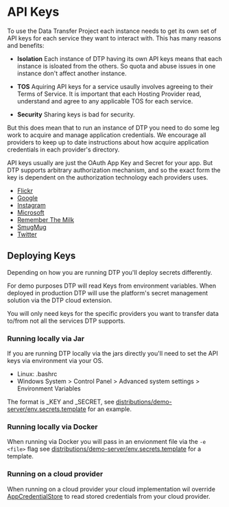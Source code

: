 # API Keys
To use the Data Transfer Project each instance needs to get its own set of API keys
for each service they want to interact with. This has many reasons and benefits:

 - **Isolation** Each instance of DTP having its own API keys means that each
   instance is isloated from the others.  So quota and abuse issues in one
   instance don't affect another instance.

 - **TOS** Aquiring API keys for a service usaully involves agreeing to their
   Terms of Service.  It is important that each Hosting Provider read, understand
   and agree to any applicable TOS for each service.

 - **Security** Sharing keys is bad for security.

But this does mean that to run an instance of DTP you need to do some leg work
to acquire and manage application credentials.  We encourage all providers to
keep up to date instructions about how acquire application credentials in
each provider's directory.

API keys usually are just the OAuth App Key and Secret for your app.  But DTP supports
arbitrary authorization mechanism, and so the exact form the key is dependent on the
authorization technology each providers uses.

 - [Flickr](../extensions/data-transfer/portability-data-transfer-flickr#keys--auth)
 - [Google](../extensions/data-transfer/portability-data-transfer-google#keys--auth)
 - [Instagram](../extensions/data-transfer/portability-data-transfer-instagram#keys--auth)
 - [Microsoft](../extensions/data-transfer/portability-data-transfer-microsoft#keys--auth)
 - [Remember The Milk](../extensions/data-transfer/portability-data-transfer-rememberthemilk#keys--auth)
 - [SmugMug](../extensions/data-transfer/portability-data-transfer-smugmug#keys--auth)
 - [Twitter](../extensions/data-transfer/portability-data-transfer-twitter#keys--auth)


## Deploying Keys

Depending on how you are running DTP you'll deploy secrets differently.

For demo purposes DTP will read Keys from environment variables. When deployed in production
DTP will use the platform's secret management solution via the DTP cloud extension.

You will only need keys for the specific providers you want to transfer data to/from
not all the services DTP supports.

### Running locally via Jar

If you are running DTP locally via the jars directly you'll need to set the API keys
via environment via your OS.
  - Linux: .bashrc
  - Windows System > Control Panel > Advanced system settings > Environment Variables
 
 The format is <provider>_KEY and <provider>_SECRET, see
 [distributions/demo-server/env.secrets.template](../distributions/demo-server/env.secrets.template)
 for an example.

### Running locally via Docker

When running via Docker you will pass in an envionment file via the `-e <file>` flag
see [distributions/demo-server/env.secrets.template](../distributions/demo-server/env.secrets.template)
for a template.

### Running on a cloud provider

When running on a cloud provider your cloud implementation wil override
[AppCredentialStore](../portability-spi-cloud/src/main/java/org/dataportabilityproject/spi/cloud/storage/AppCredentialStore.java)
to read stored credentials from your cloud provider.